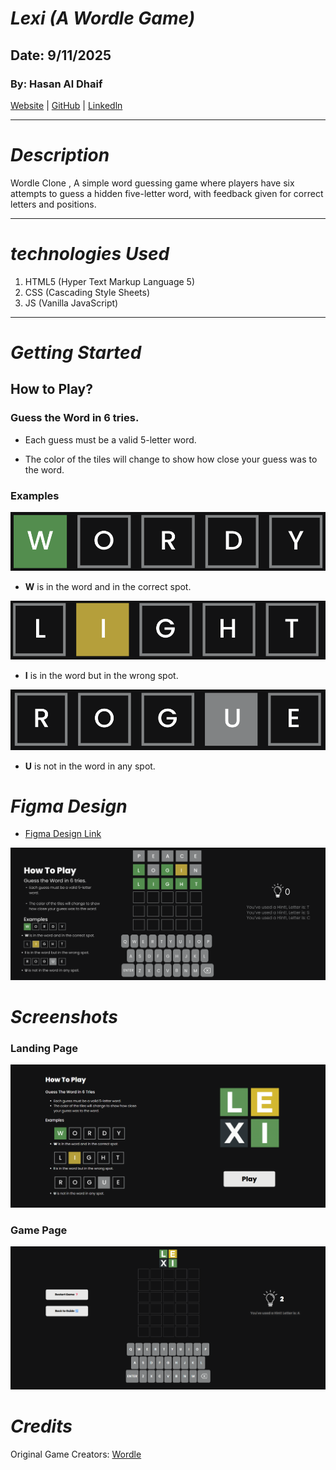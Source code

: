 # ***Lexi (A Wordle Game)***
## Date: 9/11/2025
### By: Hasan Al Dhaif
[Website](http://www.google.com) | [GitHub](https://github.com/izZERO) | [Linkedln](https://www.linkedin.com/in/hasan-aldhaif/)

***
# ***Description***
Wordle Clone , A simple word guessing game where players have six attempts to guess a hidden five-letter word, with feedback given for correct letters and positions.

***
# ***technologies Used***
1. HTML5 (Hyper Text Markup Language 5)
2. CSS (Cascading Style Sheets)
3. JS (Vanilla JavaScript)


***
# ***Getting Started***

## How to Play?
### Guess the Word in 6 tries.
* Each guess must be a valid 5-letter word.

* The color of the tiles will change to show how close your guess was to the word.

### Examples
![Example1](./Images/example1.png)
* **W** is in the word and in the correct spot.

![Example1](./Images/example2.png)
* **I** is in the word but in the wrong spot.

![Example1](./Images/example3.png)
* **U** is not in the word in any spot.

# ***Figma Design***
* [Figma Design Link](https://www.figma.com/design/BLooE0P8JRU96lSwSwk0Ha/Untitled?node-id=0-1&t=kq2Y0WMfsb9eAgxH-1)

![Design](./Images/Design.png)

# ***Screenshots***
### Landing Page

![LandingPage](./Images/LandingPage.png)

### Game Page

![Image](./Images/GamePage.png)

# ***Credits***

Original Game Creators: [Wordle](https://www.nytimes.com/games/wordle/index.html)

